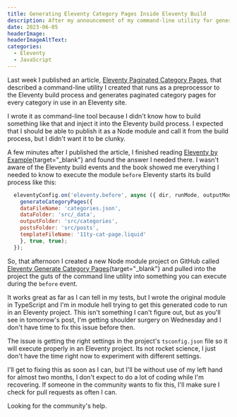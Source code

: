 ```yaml
---
title: Generating Eleventy Category Pages Inside Eleventy Build
description: After my announcement of my command-line utility for generating Eleventy Paginated Category pages, I learned how to do this inside of Eleventy and need some help finishing it for general use.
date: 2023-06-05
headerImage: 
headerImageAltText: 
categories:
  - Eleventy
  - JavaScript  
---
```


Last week I published an article, [Eleventy Paginated Category Pages](/posts/2023/eleventy-paginated-category-pages/), that described a command-line utility I created that runs as a preprocessor to the Eleventy build process and generates paginated category pages for every category in use in an Eleventy site. 

I wrote it as command-line tool because I didn't know how to build something like that and inject it into the Eleventy build process. I expected that I should be able to publish it as a Node module and call it from the build process, but I didn't want it to be clunky.

A few minutes after I published the article, I finished reading [Eleventy by Example](https://packtpub.com/product/eleventy-by-example/9781804610497){target="_blank"} and found the answer I needed there. I wasn't aware of the Eleventy build events and the book showed me everything I needed to know to execute the module `before` Eleventy starts its build process like this:

```js
  eleventyConfig.on('eleventy.before', async ({ dir, runMode, outputMode }) => {
    generateCategoryPages({
    dataFileName: 'categories.json',
    dataFolder: 'src/_data',
    outputFolder: 'src/categories',
    postsFolder: 'src/posts',
    templateFileName: '11ty-cat-page.liquid'
    }, true, true);
  });
```

So, that afternoon I created a new Node module project on GitHub called [Eleventy Generate Category Pages](https://github.com/johnwargo/eleventy-generate-category-pages){target="_blank"} and pulled into the project the guts of the command line utility into something you can execute during the `before` event.

It works great as far as I can tell in my tests, but I wrote the original module in TypeScript and I'm in module hell trying to get this generated code to run in an Eleventy project. This isn't something I can't figure out, but as you'll see in tomorrow's post, I'm getting shoulder surgery on Wednesday and I don't have time to fix this issue before then.

The issue is getting the right settings in the project's `tsconfig.json` file so it will execute properly in an Eleventy project. Its not rocket science, I just don't have the time right now to experiment with different settings. 

I'll get to fixing this as soon as I can, but I'll be without use of my left hand for almost two months, I don't expect to do a lot of coding while I'm recovering. If someone in the community wants to fix this, I'll make sure I check for pull requests as often I can. 

Looking for the community's help.

